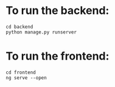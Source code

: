 # To run the backend:
```
cd backend
python manage.py runserver
```
# To run the frontend:
```
cd frontend
ng serve --open
```
